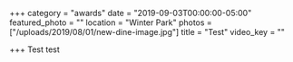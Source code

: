 +++
category = "awards"
date = "2019-09-03T00:00:00-05:00"
featured_photo = ""
location = "Winter Park"
photos = ["/uploads/2019/08/01/new-dine-image.jpg"]
title = "Test"
video_key = ""

+++
Test test